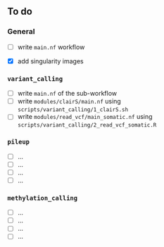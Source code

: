 ## To do
### General
- [ ] write `main.nf` workflow
- [x] add singularity images


### `variant_calling`
- [ ] write `main.nf` of the sub-workflow
- [ ] write `modules/clairS/main.nf` using `scripts/variant_calling/1_clairS.sh`
- [ ] write `modules/read_vcf/main_somatic.nf` using `scripts/variant_calling/2_read_vcf_somatic.R`

### `pileup`
- [ ] ...
- [ ] ...
- [ ] ...
- [ ] ...

### `methylation_calling`
- [ ] ...
- [ ] ...
- [ ] ...
- [ ] ...
